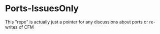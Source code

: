 Ports-IssuesOnly
================

This "repo" is actually just a pointer for any discussions about ports or re-writes of CFM
